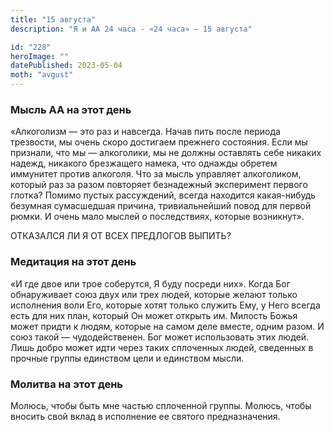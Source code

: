 ```yaml
---
title: "15 августа"
description: "Я и АА 24 часа - «24 часа» — 15 августа"

id: "228"
heroImage: ""
datePublished: 2023-05-04
moth: "avgust"
---
```


### Мысль АА на этот день

«Алкоголизм — это раз и навсегда. Начав пить после периода трезвости, мы очень
скоро достигаем прежнего состояния. Если мы признали, что мы — алкоголики, мы
не должны оставлять себе никаких надежд, никакого брезжащего намека, что
однажды обретем иммунитет против алкоголя. Что за мысль управляет алкоголиком,
который раз за разом повторяет безнадежный эксперимент первого глотка? Помимо
пустых рассуждений, всегда находится какая-нибудь безумная сумасшедшая
причина, тривиальнейший повод для первой рюмки. И очень мало мыслей о
последствиях, которые возникнут».

ОТКАЗАЛСЯ ЛИ Я ОТ ВСЕХ ПРЕДЛОГОВ ВЫПИТЬ?

### Медитация на этот день

«И где двое или трое соберутся, Я буду посреди них». Когда Бог обнаруживает
союз двух или трех людей, которые желают только исполнения воли Его, которые
хотят только служить Ему, у Него всегда есть для них план, который Он может
открыть им. Милость Божья может придти к людям, которые на самом деле вместе,
одним разом. И союз такой — чудодейственен. Бог может использовать этих людей.
Лишь добро может идти через таких сплоченных людей, сведенных в прочные группы
единством цели и единством мысли.

### Молитва на этот день

Молюсь, чтобы быть мне частью сплоченной группы. Молюсь, чтобы вносить свой
вклад в исполнение ее святого предназначения.
